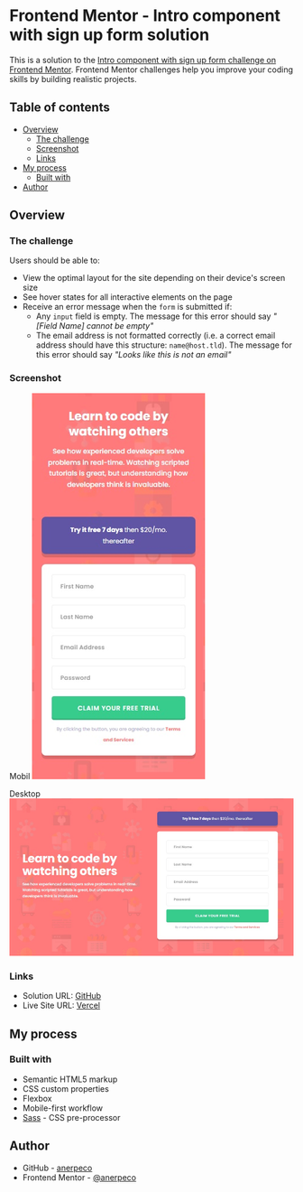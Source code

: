 # Frontend Mentor - Intro component with sign up form solution

This is a solution to the [Intro component with sign up form challenge on Frontend Mentor](https://www.frontendmentor.io/challenges/intro-component-with-signup-form-5cf91bd49edda32581d28fd1). Frontend Mentor challenges help you improve your coding skills by building realistic projects.

## Table of contents

- [Overview](#overview)
  - [The challenge](#the-challenge)
  - [Screenshot](#screenshot)
  - [Links](#links)
- [My process](#my-process)
  - [Built with](#built-with)
- [Author](#author)

## Overview

### The challenge

Users should be able to:

- View the optimal layout for the site depending on their device's screen size
- See hover states for all interactive elements on the page
- Receive an error message when the `form` is submitted if:
  - Any `input` field is empty. The message for this error should say _"[Field Name] cannot be empty"_
  - The email address is not formatted correctly (i.e. a correct email address should have this structure: `name@host.tld`). The message for this error should say _"Looks like this is not an email"_

### Screenshot

Mobil
![](./images/screenshot/screenshot_mobile.jpg)

Desktop
![](./images/screenshot/screenshot_desktop.jpg)

### Links

- Solution URL: [GitHub](https://github.com/anerpeco/intro-component-with-signup-form)
- Live Site URL: [Vercel](https://intro-component-with-signup-form-anerpeco.vercel.app/)

## My process

### Built with

- Semantic HTML5 markup
- CSS custom properties
- Flexbox
- Mobile-first workflow
- [Sass](https://sass-lang.com/) - CSS pre-processor

## Author

- GitHub - [anerpeco](https://github.com/anerpeco)
- Frontend Mentor - [@anerpeco](https://www.frontendmentor.io/profile/anerpeco)
